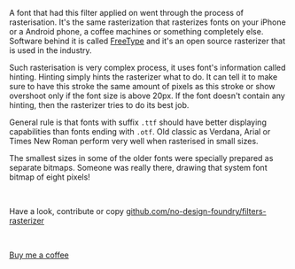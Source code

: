 A font that had this filter applied on went through the process of rasterisation. It's the same rasterization that rasterizes fonts on your iPhone or a Android phone, a coffee machines or something completely else. Software behind it is called [FreeType](https://freetype.org/) and it's an open source rasterizer that is used in the industry. 

Such rasterisation is very complex process, it uses font's information called hinting. Hinting simply hints the rasterizer what to do. It can tell it to make sure to have this stroke the same amount of pixels as this stroke or show overshoot only if the font size is above 20px. If the font doesn't contain any hinting, then the rasterizer tries to do its best job.

General rule is that fonts with suffix `.ttf` should have better displaying capabilities than fonts ending with `.otf`. Old classic as Verdana, Arial or Times New Roman perform very well when rasterised in small sizes. 

The smallest sizes in some of the older fonts were specially prepared as separate bitmaps. Someone was really there, drawing that system font bitmap of eight pixels!

</br>

Have a look, contribute or copy
[github.com/no-design-foundry/filters-rasterizer](https://github.com/no-design-foundry/filters-rasterizer)

</br>

[Buy me a coffee](https://buymeacoffee.com/jansindl3r)